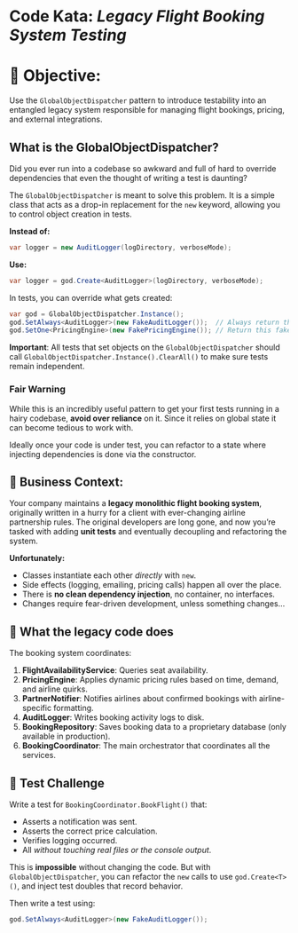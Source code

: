 
# Code Kata: *Legacy Flight Booking System Testing*

# 🎯 Objective:

Use the `GlobalObjectDispatcher` pattern to introduce testability into an entangled legacy system responsible for managing flight bookings, pricing, and external integrations.

## What is the GlobalObjectDispatcher?

Did you ever run into a codebase so awkward and full of hard to override dependencies that even the thought of writing a test is daunting? 

The `GlobalObjectDispatcher` is meant to solve this problem. It is a simple class that acts as a drop-in replacement for the `new` keyword, allowing you to control object creation in tests.

**Instead of:**
```csharp
var logger = new AuditLogger(logDirectory, verboseMode);
```

**Use:**
```csharp
var logger = god.Create<AuditLogger>(logDirectory, verboseMode);
```

In tests, you can override what gets created:
```csharp
var god = GlobalObjectDispatcher.Instance();
god.SetAlways<AuditLogger>(new FakeAuditLogger());  // Always return this fake
god.SetOne<PricingEngine>(new FakePricingEngine()); // Return this fake once, then normal creation
```

**Important**: All tests that set objects on the `GlobalObjectDispatcher` should call `GlobalObjectDispatcher.Instance().ClearAll()` to make sure tests remain independent. 

### Fair Warning

While this is an incredibly useful pattern to get your first tests running in a hairy codebase, **avoid over reliance** on it. Since it relies on global state it can become tedious to work with. 

Ideally once your code is under test, you can refactor to a state where injecting dependencies is done via the constructor. 

## 💼 Business Context:

Your company maintains a **legacy monolithic flight booking system**, originally written in a hurry for a client with ever-changing airline partnership rules. The original developers are long gone, and now you’re tasked with adding **unit tests** and eventually decoupling and refactoring the system.

**Unfortunately:**

* Classes instantiate each other *directly* with `new`.
* Side effects (logging, emailing, pricing calls) happen all over the place.
* There is **no clean dependency injection**, no container, no interfaces.
* Changes require fear-driven development, unless something changes…

## 🔧 What the legacy code does

The booking system coordinates:

1. **FlightAvailabilityService**: Queries seat availability.
2. **PricingEngine**: Applies dynamic pricing rules based on time, demand, and airline quirks.
3. **PartnerNotifier**: Notifies airlines about confirmed bookings with airline-specific formatting.
4. **AuditLogger**: Writes booking activity logs to disk.
5. **BookingRepository**: Saves booking data to a proprietary database (only available in production).
6. **BookingCoordinator**: The main orchestrator that coordinates all the services.

## 🧪 Test Challenge

Write a test for `BookingCoordinator.BookFlight()` that:

* Asserts a notification was sent.
* Asserts the correct price calculation.
* Verifies logging occurred.
* All *without touching real files or the console output*.

This is **impossible** without changing the code. But with `GlobalObjectDispatcher`, you can refactor the `new` calls to use `god.Create<T>()`, and inject test doubles that record behavior.

Then write a test using:

```csharp
god.SetAlways<AuditLogger>(new FakeAuditLogger());
```